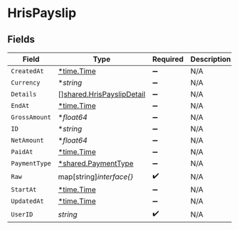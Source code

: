 # HrisPayslip


## Fields

| Field                                                                         | Type                                                                          | Required                                                                      | Description                                                                   |
| ----------------------------------------------------------------------------- | ----------------------------------------------------------------------------- | ----------------------------------------------------------------------------- | ----------------------------------------------------------------------------- |
| `CreatedAt`                                                                   | [*time.Time](https://pkg.go.dev/time#Time)                                    | :heavy_minus_sign:                                                            | N/A                                                                           |
| `Currency`                                                                    | **string*                                                                     | :heavy_minus_sign:                                                            | N/A                                                                           |
| `Details`                                                                     | [][shared.HrisPayslipDetail](../../../pkg/models/shared/hrispayslipdetail.md) | :heavy_minus_sign:                                                            | N/A                                                                           |
| `EndAt`                                                                       | [*time.Time](https://pkg.go.dev/time#Time)                                    | :heavy_minus_sign:                                                            | N/A                                                                           |
| `GrossAmount`                                                                 | **float64*                                                                    | :heavy_minus_sign:                                                            | N/A                                                                           |
| `ID`                                                                          | **string*                                                                     | :heavy_minus_sign:                                                            | N/A                                                                           |
| `NetAmount`                                                                   | **float64*                                                                    | :heavy_minus_sign:                                                            | N/A                                                                           |
| `PaidAt`                                                                      | [*time.Time](https://pkg.go.dev/time#Time)                                    | :heavy_minus_sign:                                                            | N/A                                                                           |
| `PaymentType`                                                                 | [*shared.PaymentType](../../../pkg/models/shared/paymenttype.md)              | :heavy_minus_sign:                                                            | N/A                                                                           |
| `Raw`                                                                         | map[string]*interface{}*                                                      | :heavy_check_mark:                                                            | N/A                                                                           |
| `StartAt`                                                                     | [*time.Time](https://pkg.go.dev/time#Time)                                    | :heavy_minus_sign:                                                            | N/A                                                                           |
| `UpdatedAt`                                                                   | [*time.Time](https://pkg.go.dev/time#Time)                                    | :heavy_minus_sign:                                                            | N/A                                                                           |
| `UserID`                                                                      | *string*                                                                      | :heavy_check_mark:                                                            | N/A                                                                           |